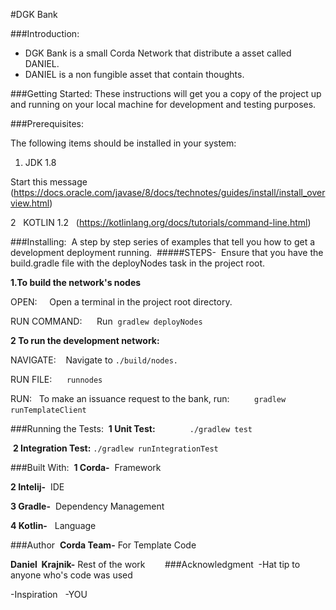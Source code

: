 #DGK Bank

###Introduction:
- DGK Bank is a small Corda Network that distribute a asset called DANIEL. 
- DANIEL is a non fungible asset that contain thoughts.


###Getting Started:
These instructions will get you a copy of the project up and running on your local machine for development and testing purposes.  


###Prerequisites: 

The following items should be installed in your system: 

1. JDK 1.8  
 
 Start this message (https://docs.oracle.com/javase/8/docs/technotes/guides/install/install_overview.html)
 

2   KOTLIN 1.2
 
(https://kotlinlang.org/docs/tutorials/command-line.html)

###Installing: 
A step by step series of examples that tell you how to get a development deployment running. 
#####STEPS- 
Ensure that you have the build.gradle file with the deployNodes task in the project root. 

**1.To build the network's nodes** 

OPEN:     Open a terminal in the project root directory.
 

RUN COMMAND:      Run  
`gradlew deployNodes`




**2 To run the development network:** 

NAVIGATE:    Navigate to `./build/nodes.` 

RUN FILE:      `runnodes` 

RUN:   To make an issuance request to the bank, run:     
    `gradlew runTemplateClient` 


###Running the Tests: 
  **1 Unit Test:**  
  
        `./gradlew test` 

 **2 Integration Test:**
 `./gradlew runIntegrationTest`  
 

###Built With: 
**1 Corda-**  Framework 

**2 Intelij-**  IDE 

**3 Gradle-**  Dependency Management 

**4 Kotlin-**   Language 

###Author 
**Corda Team-** For Template Code 

**Daniel  Krajnik-** Rest of the work 
 
 
 
###Acknowledgment 
-Hat tip to anyone who's code was used 

-Inspiration
 
-YOU 














